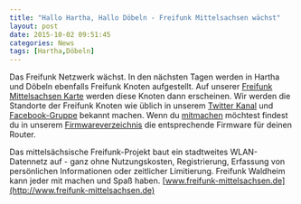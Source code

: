 ```yaml
---
title: "Hallo Hartha, Hallo Döbeln - Freifunk Mittelsachsen wächst"
layout: post
date: 2015-10-02 09:51:45
categories: News
tags: [Hartha,Döbeln]
---
```

Das Freifunk Netzwerk wächst. In den nächsten Tagen werden in Hartha und Döbeln ebenfalls Freifunk Knoten aufgestellt.
Auf unserer [Freifunk Mittelsachsen Karte](http://karte.freifunk-mittelsachsen.de/meshviewer/) werden diese Knoten dann
erscheinen.
Wir werden die Standorte der Freifunk Knoten wie üblich in unserem [Twitter Kanal](https://twitter.com/freifunkmtl) und [Facebook-Gruppe](https://www.facebook.com/groups/FreifunkMittelsachsen/) bekannt machen.
Wenn du [mitmachen](/mitmachen) möchtest findest du in unserem [Firmwareverzeichnis](http://firmware.freifunk-waldheim.de)
die entsprechende Firmware für deinen Router.


Das mittelsächsische Freifunk-Projekt baut ein stadtweites WLAN-Datennetz auf - ganz ohne Nutzungskosten, Registrierung, Erfassung von persönlichen Informationen oder zeitlicher Limitierung. Freifunk Waldheim kann jeder mit machen und Spaß haben.
[www.freifunk-mittelsachsen.de](http://www.freifunk-mittelsachsen.de)
